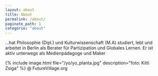 ```yaml
---
layout: about
title: About
permalink: /about/
paginate_path: 1
categorie: "about"
---
```


...hat Philosophie (Dipl.) und Kulturwissenschaft (M.A) studiert, lebt und arbeitet in Berlin als Berater für Partizipation und Globales Lernen. 
Er ist aktiv unterwegs als Medienpädagoge und Maker

{% include image.html file="/yo/yo_planta.jpg" description="foto: Kitti Zsiga" %}   @ FutureVillage.org

